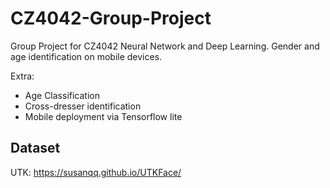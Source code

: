 # CZ4042-Group-Project
Group Project for CZ4042 Neural Network and Deep Learning. Gender and age identification on mobile devices.

Extra:
- Age Classification
- Cross-dresser identification
- Mobile deployment via Tensorflow lite

## Dataset

UTK: https://susanqq.github.io/UTKFace/

